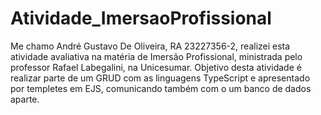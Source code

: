 # Atividade_ImersaoProfissional

Me chamo André Gustavo De Oliveira, RA 23227356-2, realizei esta atividade avaliativa na matéria de Imersão Profissional, ministrada pelo professor Rafael Labegalini, na Unicesumar.
Objetivo desta atividade é realizar parte de um GRUD com as linguagens TypeScript e apresentado por templetes em EJS, comunicando também com o um banco de dados aparte.
